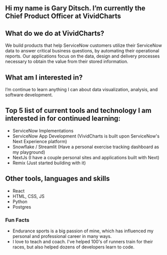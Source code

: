 ## Hi my name is Gary Ditsch. I’m currently the Chief Product Officer at VividCharts

## What do we do at VividCharts?
We build products that help ServiceNow customers utilize their ServiceNow data to answer critical business questions, by automating their operational reports. Our applications focus on the data, design and delivery processes necessary to obtain the value from their stored information. 

## What am I interested in?
I’m continue to learn anything I can about data visualization, analysis, and software development. 

## Top 5 list of current tools and technology I am interested in for continued learning:
- ServiceNow Implementations
- ServiceNow App Development (VividCharts is built upon ServiceNow's Next Experience platform)
- Snowflake / Streamlit (Have a personal exercise tracking dashboard as my playground)
- NextJs (I have a couple personal sites and applications built with Next)
- Remix (Just started building with it)

## Other tools, languages and skills
- React
- HTML, CSS, JS
- Python
- Postgres

### Fun Facts
- Endurance sports is a big passion of mine, which has influenced my personal and professional career in many ways.
- I love to teach and coach. I've helped 100's of runners train for their races, but also helped dozens of developers learn to code.
